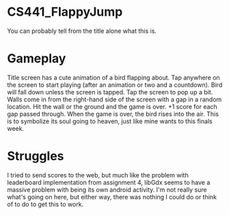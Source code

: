 # CS441_FlappyJump
You can probably tell from the title alone what this is.

# Gameplay
Title screen has a cute animation of a bird flapping about. Tap anywhere on the screen to start playing (after an animation or two and a 
countdown).
Bird will fall down unless the screen is tapped. Tap the screen to pop up a bit. Walls come in from the right-hand side of the screen with 
a gap in a random location. Hit the wall or the ground and the game is over. +1 score for each gap passed through.
When the game is over, the bird rises into the air. This is to symbolize its soul going to heaven, just like mine wants to this finals 
week.

# Struggles
I tried to send scores to the web, but much like the problem with leaderboard implementation from assignment 4, libGdx seems to have a massive problem with being its own android activity. I'm not really sure what's going on here, but either way, there was nothing I could do or think of to do to get this to work.
